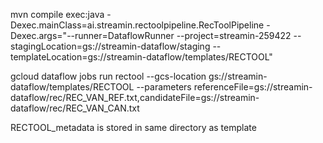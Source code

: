 mvn compile exec:java -Dexec.mainClass=ai.streamin.rectoolpipeline.RecToolPipeline  -Dexec.args="--runner=DataflowRunner --project=streamin-259422 --stagingLocation=gs://streamin-dataflow/staging --templateLocation=gs://streamin-dataflow/templates/RECTOOL"

gcloud dataflow jobs run rectool --gcs-location gs://streamin-dataflow/templates/RECTOOL --parameters referenceFile=gs://streamin-dataflow/rec/REC_VAN_REF.txt,candidateFile=gs://streamin-dataflow/rec/REC_VAN_CAN.txt

RECTOOL_metadata is stored in same directory as template